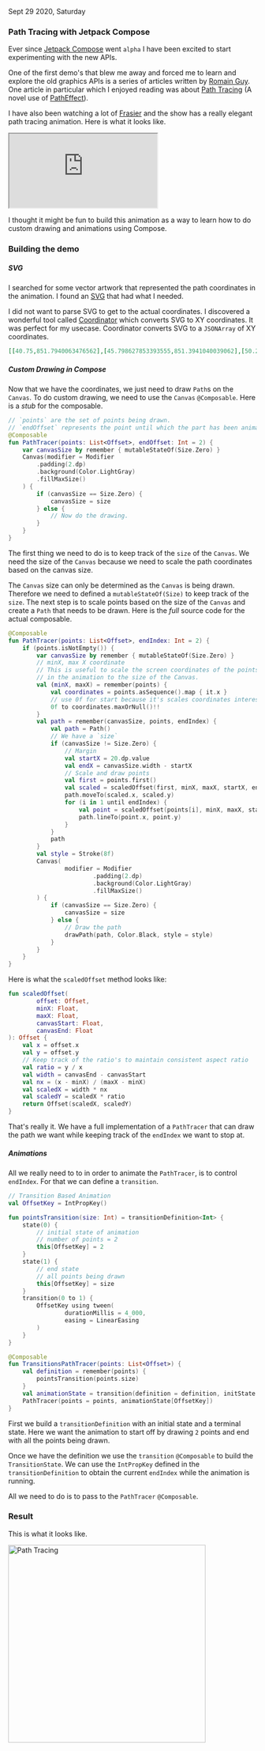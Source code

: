 Sept 29 2020, Saturday

### Path Tracing with Jetpack Compose

Ever since [Jetpack Compose](https://developer.android.com/jetpack/compose) went `alpha` I have been excited to start experimenting with the new APIs. 

One of the first demo's that blew me away and forced me to learn and explore the old graphics APIs is a series of articles written by [Romain Guy](https://twitter.com/romainguy). One article in particular which I enjoyed reading was about [Path Tracing](https://web.archive.org/web/20140805033348/http://www.curious-creature.org/2013/12/21/android-recipe-4-path-tracing/) (A novel use of [PathEffect](https://developer.android.com/reference/android/graphics/PathEffect.html)). 

I have also been watching a lot of [Frasier](https://en.wikipedia.org/wiki/Frasier) and the show has a really elegant path tracing animation. Here is what it looks like.

<iframe class="video" src="https://www.youtube.com/embed/C-SFhhnBwdA"></iframe> <br/>

I thought it might be fun to build this animation as a way to learn how to do custom drawing and animations using Compose. 

### Building the demo

##### SVG

I searched for some vector artwork that represented the path coordinates in the animation. I found an [SVG](/files/frasier.svg) that had what I needed. 

I did not want to parse SVG to get to the actual coordinates. I discovered a wonderful tool called [Coordinator](https://spotify.github.io/coordinator/) which converts SVG to XY coordinates. It was perfect for my usecase. Coordinator converts SVG to a `JSONArray` of XY coordinates.

```json
[[40.75,851.7940063476562],[45.798627853393555,851.3941040039062],[50.20281219482422,848.9244995117188],[52.9980583190918,844.7092895507812], ...]
```

##### Custom Drawing in Compose

Now that we have the coordinates, we just need to draw `Path`s on the `Canvas`. To do custom drawing, we need to use the `Canvas` `@Composable`. Here is a _stub_ for the composable. 

```kotlin
// `points` are the set of points being drawn.
// `endOffset` represents the point until which the part has been animated. Starts off from the second point.
@Composable
fun PathTracer(points: List<Offset>, endOffset: Int = 2) {
    var canvasSize by remember { mutableStateOf(Size.Zero) }
    Canvas(modifier = Modifier
        .padding(2.dp)
        .background(Color.LightGray)
        .fillMaxSize()
    ) {
        if (canvasSize == Size.Zero) {
            canvasSize = size
        } else {
            // Now do the drawing.
        }
    }
}
```

The first thing we need to do is to keep track of the `size` of the `Canvas`. We need the size of the `Canvas` because we need to scale the path coordinates based on the canvas size. 

The `Canvas` size can only be determined as the `Canvas` is being drawn. Therefore we need to defined a `mutableStateOf(Size)` to keep track of the `size`. The next step is to scale points based on the size of the `Canvas` and create a `Path` that needs to be drawn. Here is the _full_ source code for the actual composable.

```kotlin
@Composable
fun PathTracer(points: List<Offset>, endIndex: Int = 2) {
    if (points.isNotEmpty()) {
        var canvasSize by remember { mutableStateOf(Size.Zero) }
        // minX, max X coordinate
        // This is useful to scale the screen coordinates of the points 
        // in the animation to the size of the Canvas. 
        val (minX, maxX) = remember(points) {
            val coordinates = points.asSequence().map { it.x }
            // use 0f for start because it's scales coordinates interestingly otherwise
            0f to coordinates.maxOrNull()!!
        }
        val path = remember(canvasSize, points, endIndex) {
            val path = Path()
            // We have a `size`
            if (canvasSize != Size.Zero) {
                // Margin
                val startX = 20.dp.value
                val endX = canvasSize.width - startX
                // Scale and draw points
                val first = points.first()
                val scaled = scaledOffset(first, minX, maxX, startX, endX)
                path.moveTo(scaled.x, scaled.y)
                for (i in 1 until endIndex) {
                    val point = scaledOffset(points[i], minX, maxX, startX, endX)
                    path.lineTo(point.x, point.y)
                }
            }
            path
        }
        val style = Stroke(8f)
        Canvas(
                modifier = Modifier
                        .padding(2.dp)
                        .background(Color.LightGray)
                        .fillMaxSize()
        ) {
            if (canvasSize == Size.Zero) {
                canvasSize = size
            } else {
                // Draw the path
                drawPath(path, Color.Black, style = style)
            }
        }
    }
}
```

Here is what the `scaledOffset` method looks like:

```kotlin
fun scaledOffset(
        offset: Offset,
        minX: Float,
        maxX: Float,
        canvasStart: Float,
        canvasEnd: Float
): Offset {
    val x = offset.x
    val y = offset.y
    // Keep track of the ratio's to maintain consistent aspect ratio
    val ratio = y / x
    val width = canvasEnd - canvasStart
    val nx = (x - minX) / (maxX - minX)
    val scaledX = width * nx
    val scaledY = scaledX * ratio
    return Offset(scaledX, scaledY)
}
```

That's really it. We have a full implementation of a `PathTracer` that can draw the path we want while keeping track of the `endIndex` we want to stop at.

##### Animations

All we really need to to in order to animate the `PathTracer`, is to control `endIndex`. For that we can define a `transition`. 

```kotlin
// Transition Based Animation
val OffsetKey = IntPropKey()

fun pointsTransition(size: Int) = transitionDefinition<Int> {
    state(0) {
        // initial state of animation
        // number of points = 2
        this[OffsetKey] = 2
    }
    state(1) {
        // end state
        // all points being drawn
        this[OffsetKey] = size
    }
    transition(0 to 1) {
        OffsetKey using tween(
                durationMillis = 4_000,
                easing = LinearEasing
        )
    }
}

@Composable
fun TransitionsPathTracer(points: List<Offset>) {
    val definition = remember(points) {
        pointsTransition(points.size)
    }
    val animationState = transition(definition = definition, initState = 0, toState = 1)
    PathTracer(points = points, animationState[OffsetKey])
}
```

First we build a `transitionDefinition` with an initial state and a terminal state. Here we want the animation to start off by drawing `2` points and end with all the points being drawn. 

Once we have the definition we use the `transition` `@Composable` to build the `TransitionState`.
We can use the `IntPropKey` defined in the `transitionDefinition` to obtain the current `endIndex` while the animation is running. 

All we need to do is to pass to the `PathTracer` `@Composable`. 

### Result

This is what it looks like. 

<p>
  <img src="/assets/images/frasier.gif" alt="Path Tracing" title="Path Tracing" width="400px" />
</p>